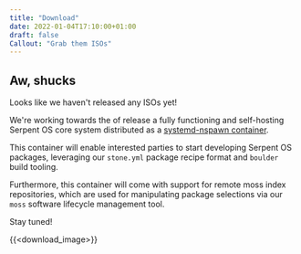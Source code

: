```yaml
---
title: "Download"
date: 2022-01-04T17:10:00+01:00
draft: false
Callout: "Grab them ISOs"
---
```


## Aw, shucks

Looks like we haven't released any ISOs yet!

We're working towards the of release a fully functioning and self-hosting Serpent OS core system distributed as a
[systemd-nspawn container](https://www.freedesktop.org/software/systemd/man/systemd-nspawn.html).

This container will enable interested parties to start developing Serpent OS packages, 
leveraging our `stone.yml` package recipe format and `boulder` build tooling.

Furthermore, this container will come with support for remote moss index repositories,
which are used for manipulating package selections via our `moss` software lifecycle management tool.

Stay tuned!

{{<download_image>}}
